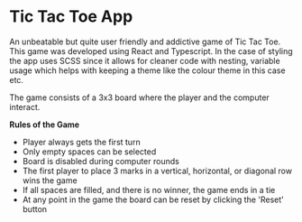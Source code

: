 # Tic Tac Toe App

An unbeatable but quite user friendly and addictive game of Tic Tac Toe. This game was developed using React and Typescript. In the case of styling the app uses SCSS since it allows for cleaner code with nesting, variable usage which helps with keeping a theme like the colour theme in this case etc.

The game consists of a 3x3 board where the player and the computer interact.

**Rules of the Game**

- Player always gets the first turn
- Only empty spaces can be selected
- Board is disabled during computer rounds
- The first player to place 3 marks in a vertical, horizontal, or diagonal row wins the game
- If all spaces are filled, and there is no winner, the game ends in a tie
- At any point in the game the board can be reset by clicking the 'Reset' button
